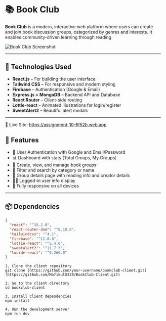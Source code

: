 # 📚 Book Club

**Book Club** is a modern, interactive web platform where users can create and join book discussion groups, categorized by genres and interests. It enables community-driven learning through reading.

![Book Club Screenshot](https://your-screenshot-link.com/preview.png)

---

## 🔧 Technologies Used

- **React.js** – For building the user interface
- **Tailwind CSS** – For responsive and modern styling
- **Firebase** – Authentication (Google & Email)
- **Express.js + MongoDB** – Backend API and Database
- **React Router** – Client-side routing
- **Lottie-react** – Animated illustrations for login/register
- **SweetAlert2** – Beautiful alert modals

---
🔗 Live Site: https://assignment-10-6f52b.web.app

## 🌟 Features

- 🔐 User Authentication with Google and Email/Password
- 📊 Dashboard with stats (Total Groups, My Groups)
- 📁 Create, view, and manage book groups
- 🧠 Filter and search by category or name
- 💬 Group details page with reading info and creator details
- 🧑‍💻 Logged-in user info display
- 📱 Fully responsive on all devices

---

## 📦 Dependencies

```json
{
  "react": "^18.2.0",
  "react-router-dom": "^6.10.0",
  "tailwindcss": "^4.1",
  "firebase": "^11.0.0",
  "lottie-react": "^2.4.0",
  "sweetalert2": "^11.7.3",
  "lucide-react": "^0.260.0"
}
```
```
1. Clone the client repository
git clone [https://github.com/your-username/bookclub-client.git](https://github.com/Mafikul5320/BookClub-Client.git)

2. Go to the client directory
cd bookclub-client

3. Install client dependencies
npm install

4. Run the development server
npm run dev
```


